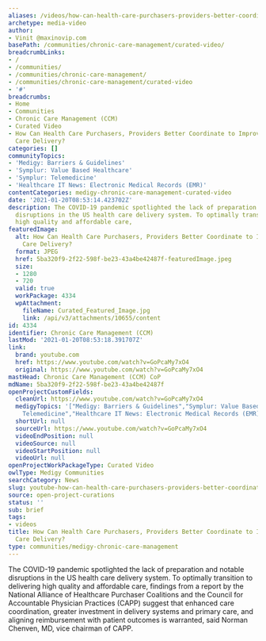 ```yaml
---
aliases: /videos/how-can-health-care-purchasers-providers-better-coordinate-to-improve-value-based-care-delivery
archetype: media-video
author:
- Vinit @maxinovip.com
basePath: /communities/chronic-care-management/curated-video/
breadcrumbLinks:
- /
- /communities/
- /communities/chronic-care-management/
- /communities/chronic-care-management/curated-video
- '#'
breadcrumbs:
- Home
- Communities
- Chronic Care Management (CCM)
- Curated Video
- How Can Health Care Purchasers, Providers Better Coordinate to Improve Value-Based
  Care Delivery?
categories: []
communityTopics:
- 'Medigy: Barriers & Guidelines'
- 'Symplur: Value Based Healthcare'
- 'Symplur: Telemedicine'
- 'Healthcare IT News: Electronic Medical Records (EMR)'
contentCategories: medigy-chronic-care-management-curated-video
date: '2021-01-20T08:53:14.423702Z'
description: The COVID-19 pandemic spotlighted the lack of preparation and notable
  disruptions in the US health care delivery system. To optimally transition to delivering
  high quality and affordable care,
featuredImage:
  alt: How Can Health Care Purchasers, Providers Better Coordinate to Improve Value-Based
    Care Delivery?
  format: JPEG
  href: 5ba320f9-2f22-598f-be23-43a4be42487f-featuredImage.jpeg
  size:
  - 1280
  - 720
  valid: true
  workPackage: 4334
  wpAttachment:
    fileName: Curated_Featured_Image.jpg
    link: /api/v3/attachments/10655/content
id: 4334
identifier: Chronic Care Management (CCM)
lastMod: '2021-01-20T08:53:18.391707Z'
link:
  brand: youtube.com
  href: https://www.youtube.com/watch?v=GoPcaMy7xO4
  original: https://www.youtube.com/watch?v=GoPcaMy7xO4
mastHead: Chronic Care Management (CCM) CoP
mdName: 5ba320f9-2f22-598f-be23-43a4be42487f
openProjectCustomFields:
  cleanUrl: https://www.youtube.com/watch?v=GoPcaMy7xO4
  medigyTopics: '["Medigy: Barriers & Guidelines","Symplur: Value Based Healthcare","Symplur:
    Telemedicine","Healthcare IT News: Electronic Medical Records (EMR)"]'
  shortUrl: null
  sourceUrl: https://www.youtube.com/watch?v=GoPcaMy7xO4
  videoEndPosition: null
  videoSource: null
  videoStartPosition: null
  videoUrl: null
openProjectWorkPackageType: Curated Video
owlType: Medigy Communities
searchCategory: News
slug: youtube-how-can-health-care-purchasers-providers-better-coordinate-to-improve-value-based-care-delivery
source: open-project-curations
status: ''
sub: brief
tags:
- videos
title: How Can Health Care Purchasers, Providers Better Coordinate to Improve Value-Based
  Care Delivery?
type: communities/medigy-chronic-care-management
---
```


<p>The COVID-19 pandemic spotlighted the lack of preparation and notable disruptions in the US health care delivery system. To optimally transition to delivering high quality and affordable care, findings from a report by the National Alliance of Healthcare Purchaser Coalitions and the Council for Accountable Physician Practices (CAPP) suggest that enhanced care coordination, greater investment in delivery systems and primary care, and aligning reimbursement with patient outcomes is warranted, said Norman Chenven, MD, vice chairman of CAPP.</p>